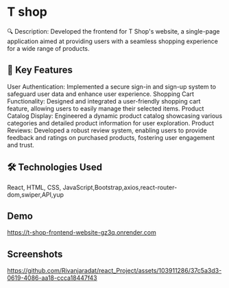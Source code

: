 
# T shop

🔍 Description: Developed the frontend for T Shop's website, a single-page application aimed at providing users with a seamless shopping experience for a wide range of products.


## 🎯 Key Features
User Authentication: Implemented a secure sign-in and sign-up system to safeguard user data and enhance user experience. Shopping Cart Functionality: Designed and integrated a user-friendly shopping cart feature, allowing users to easily manage their selected items. Product Catalog Display: Engineered a dynamic product catalog showcasing various categories and detailed product information for user exploration. Product Reviews: Developed a robust review system, enabling users to provide feedback and ratings on purchased products, fostering user engagement and trust.
## 🛠️ Technologies Used
React, HTML, CSS, JavaScript,Bootstrap,axios,react-router-dom,swiper,API,yup
## Demo

https://t-shop-frontend-website-gz3q.onrender.com

## Screenshots



https://github.com/Rivanjaradat/react_Project/assets/103911286/37c5a3d3-0619-4086-aa18-ccca18447f43


 
